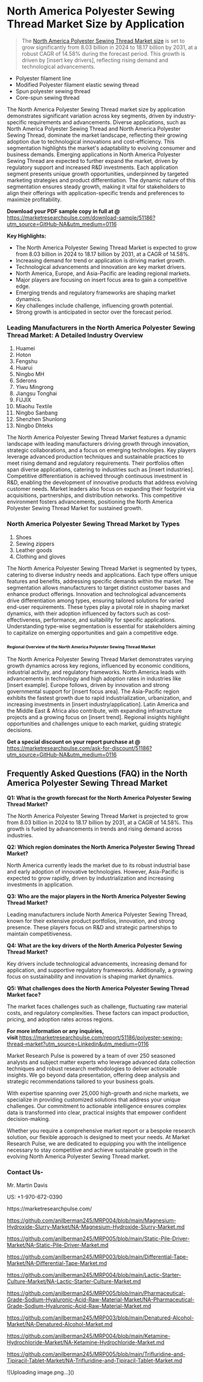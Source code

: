<h1>North America Polyester Sewing Thread Market&nbsp;Size by Application</h1><blockquote><p>The <a href="https://marketresearchpulse.com/download-sample/51186?utm_source=GitHub-NA&amp;utm_medium=0116">North America Polyester Sewing Thread Market size</a> is set to grow significantly from 8.03 billion in 2024 to 18.17 billion by 2031, at a robust CAGR of 14.58% during the forecast period. This growth is driven by [insert key drivers], reflecting rising demand and technological advancements.</p></blockquote><ul><li> Polyester filament line<li> Modified Polyester filament elastic sewing thread<li> Spun polyester sewing thread<li> Core-spun sewing thread</li></ul><p>The North America Polyester Sewing Thread market size by application demonstrates significant variation across key segments, driven by industry-specific requirements and advancements. Diverse applications, such as North America Polyester Sewing Thread and North America Polyester Sewing Thread, dominate the market landscape, reflecting their growing adoption due to technological innovations and cost-efficiency. This segmentation highlights the market's adaptability to evolving consumer and business demands. Emerging applications in North America Polyester Sewing Thread are expected to further expand the market, driven by regulatory support and increased R&D investments. Each application segment presents unique growth opportunities, underpinned by targeted marketing strategies and product differentiation. The dynamic nature of this segmentation ensures steady growth, making it vital for stakeholders to align their offerings with application-specific trends and preferences to maximize profitability.</p><p><strong>Download your PDF sample copy in full at @ </strong><a href="https://marketresearchpulse.com/download-sample/51186?utm_source=GitHub-NA&amp;utm_medium=0116">https://marketresearchpulse.com/download-sample/51186?utm_source=GitHub-NA&amp;utm_medium=0116</a></p><p><strong>Key Highlights: </strong></p><ul><li>The North America Polyester Sewing Thread Market is expected to grow from 8.03 billion in 2024 to 18.17 billion by 2031, at a CAGR of 14.58%.</li><li>Increasing demand for trend or application is driving market growth.</li><li>Technological advancements and innovation are key market drivers.</li><li>North America, Europe, and Asia-Pacific are leading regional markets.</li><li>Major players are focusing on insert focus area to gain a competitive edge.</li><li>Emerging trends and regulatory frameworks are shaping market dynamics.</li><li>Key challenges include challenge, influencing growth potential.</li><li>Strong growth is anticipated in sector over the forecast period.</li></ul><h3>Leading Manufacturers in the North America Polyester Sewing Thread Market: A Detailed Industry Overview</h3><ol><li> Huamei</li><li>Hoton</li><li>Fengshu</li><li>Huarui</li><li>Ningbo MH</li><li>Sderons</li><li>Yiwu Mingrong</li><li>Jiangsu Tonghai</li><li>FUJIX</li><li>Miaohu Textile</li><li>Ningbo Sanbang</li><li>Shenzhen Shunlong</li><li>Ningbo Dhteks</li></ol><div class="flex max-w-full flex-col flex-grow"><div class="min-h-8 text-message flex w-full flex-col items-end gap-2 whitespace-normal break-words [.text-message+&amp;]:mt-5" dir="auto" data-message-author-role="assistant" data-message-id="fd8432e4-4910-450d-b182-61b7bfb0a01f" data-message-model-slug="gpt-4o"><div class="flex w-full flex-col gap-1 empty:hidden first:pt-[3px]"><div class="markdown prose w-full break-words dark:prose-invert light"><p>The North America Polyester Sewing Thread Market features a dynamic landscape with leading manufacturers driving growth through innovation, strategic collaborations, and a focus on emerging technologies. Key players leverage advanced production techniques and sustainable practices to meet rising demand and regulatory requirements. Their portfolios often span diverse applications, catering to industries such as [insert industries]. Competitive differentiation is achieved through continuous investment in R&amp;D, enabling the development of innovative products that address evolving customer needs. Market leaders also focus on expanding their footprint via acquisitions, partnerships, and distribution networks. This competitive environment fosters advancements, positioning the North America Polyester Sewing Thread Market for sustained growth.</p></div></div></div></div><h3>North America Polyester Sewing Thread Market by Types</h3><ol><li> Shoes<li> Sewing zippers<li> Leather goods<li> Clothing and gloves</li></ol><div class="flex max-w-full flex-col flex-grow"><div class="min-h-8 text-message flex w-full flex-col items-end gap-2 whitespace-normal break-words [.text-message+&amp;]:mt-5" dir="auto" data-message-author-role="assistant" data-message-id="084470be-0bb7-4664-bddf-5156b4f41249" data-message-model-slug="gpt-4o-mini"><div class="flex w-full flex-col gap-1 empty:hidden first:pt-[3px]"><div class="markdown prose w-full break-words dark:prose-invert light"><p>The North America Polyester Sewing Thread Market is segmented by types, catering to diverse industry needs and applications. Each type offers unique features and benefits, addressing specific demands within the market. The segmentation allows manufacturers to target distinct customer bases and enhance product offerings. Innovation and technological advancements drive differentiation among types, ensuring tailored solutions for varied end-user requirements. These types play a pivotal role in shaping market dynamics, with their adoption influenced by factors such as cost-effectiveness, performance, and suitability for specific applications. Understanding type-wise segmentation is essential for stakeholders aiming to capitalize on emerging opportunities and gain a competitive edge.</p></div></div></div></div><h3><span style="font-size: 11px;">Regional Overview of the North America Polyester Sewing Thread Market</span></h3><div class="flex max-w-full flex-col flex-grow"><div class="min-h-8 text-message flex w-full flex-col items-end gap-2 whitespace-normal break-words [.text-message+&amp;]:mt-5" dir="auto" data-message-author-role="assistant" data-message-id="e9038762-ce64-4e30-91c9-9bd413514231" data-message-model-slug="gpt-4o-mini"><div class="flex w-full flex-col gap-1 empty:hidden first:pt-[3px]"><div class="markdown prose w-full break-words dark:prose-invert light"><p>The North America Polyester Sewing Thread Market demonstrates varying growth dynamics across key regions, influenced by economic conditions, industrial activity, and regulatory frameworks. North America leads with advancements in technology and high adoption rates in industries like [insert example]. Europe follows, driven by innovation and strong governmental support for [insert focus area]. The Asia-Pacific region exhibits the fastest growth due to rapid industrialization, urbanization, and increasing investments in [insert industry/application]. Latin America and the Middle East &amp; Africa also contribute, with expanding infrastructure projects and a growing focus on [insert trend]. Regional insights highlight opportunities and challenges unique to each market, guiding strategic decisions.</p></div></div></div></div><p><strong>Get a special discount on your report purchase at @ </strong><a href="https://marketresearchpulse.com/ask-for-discount/51186?utm_source=GitHub-NA&amp;utm_medium=0116">https://marketresearchpulse.com/ask-for-discount/51186?utm_source=GitHub-NA&amp;utm_medium=0116</a></p><h2>Frequently Asked Questions (FAQ) in the North America Polyester Sewing Thread Market</h2><p><strong>Q1: What is the growth forecast for the North America Polyester Sewing Thread Market?</strong></p><p>The North America Polyester Sewing Thread Market is projected to grow from 8.03 billion in 2024 to 18.17 billion by 2031, at a CAGR of 14.58%. This growth is fueled by advancements in trends and rising demand across industries.</p><p><strong>Q2: Which region dominates the North America Polyester Sewing Thread Market?</strong></p><p>North America currently leads the market due to its robust industrial base and early adoption of innovative technologies. However, Asia-Pacific is expected to grow rapidly, driven by industrialization and increasing investments in application.</p><p><strong>Q3: Who are the major players in the North America Polyester Sewing Thread Market?</strong></p><p>Leading manufacturers include North America Polyester Sewing Thread, known for their extensive product portfolios, innovation, and strong presence. These players focus on R&amp;D and strategic partnerships to maintain competitiveness.</p><p><strong>Q4: What are the key drivers of the North America Polyester Sewing Thread Market?</strong></p><p>Key drivers include technological advancements, increasing demand for application, and supportive regulatory frameworks. Additionally, a growing focus on sustainability and innovation is shaping market dynamics.</p><p><strong>Q5: What challenges does the North America Polyester Sewing Thread Market face?</strong></p><p>The market faces challenges such as challenge, fluctuating raw material costs, and regulatory complexities. These factors can impact production, pricing, and adoption rates across regions.</p><p><strong>For more information or any inquiries, visit&nbsp;</strong><a href="https://marketresearchpulse.com/report/51186/polyester-sewing-thread-market?utm_source=Linkedin&utm_medium=0116">https://marketresearchpulse.com/report/51186/polyester-sewing-thread-market?utm_source=Linkedin&utm_medium=0116</a></p><p>Market Research Pulse is powered by a team of over 250 seasoned analysts and subject matter experts who leverage advanced data collection techniques and robust research methodologies to deliver actionable insights. We go beyond data presentation, offering deep analysis and strategic recommendations tailored to your business goals.</p><p>With expertise spanning over 25,000 high-growth and niche markets, we specialize in providing customized solutions that address your unique challenges. Our commitment to actionable intelligence ensures complex data is transformed into clear, practical insights that empower confident decision-making.</p><p>Whether you require a comprehensive market report or a bespoke research solution, our flexible approach is designed to meet your needs. At Market Research Pulse, we are dedicated to equipping you with the intelligence necessary to stay competitive and achieve sustainable growth in the evolving North America Polyester Sewing Thread market.</p><h3><strong>Contact Us-</strong></h3><p>Mr. Martin Davis</p><p>US: +1-970-672-0390</p><p>https://marketresearchpulse.com/</p><p><a href="https://github.com/anilberman245/MRP004/blob/main/Magnesium-Hydroxide-Slurry-Market/NA-Magnesium-Hydroxide-Slurry-Market.md">https://github.com/anilberman245/MRP004/blob/main/Magnesium-Hydroxide-Slurry-Market/NA-Magnesium-Hydroxide-Slurry-Market.md</a></p><p><a href="https://github.com/anilberman245/MRP005/blob/main/Static-Pile-Driver-Market/NA-Static-Pile-Driver-Market.md">https://github.com/anilberman245/MRP005/blob/main/Static-Pile-Driver-Market/NA-Static-Pile-Driver-Market.md</a></p><p><a href="https://github.com/anilberman245/MRP003/blob/main/Differential-Tape-Market/NA-Differential-Tape-Market.md">https://github.com/anilberman245/MRP003/blob/main/Differential-Tape-Market/NA-Differential-Tape-Market.md</a></p><p><a href="https://github.com/anilberman245/MRP004/blob/main/Lactic-Starter-Culture-Market/NA-Lactic-Starter-Culture-Market.md">https://github.com/anilberman245/MRP004/blob/main/Lactic-Starter-Culture-Market/NA-Lactic-Starter-Culture-Market.md</a></p><p><a href="https://github.com/anilberman245/MRP005/blob/main/Pharmaceutical-Grade-Sodium-Hyaluronic-Acid-Raw-Material-Market/NA-Pharmaceutical-Grade-Sodium-Hyaluronic-Acid-Raw-Material-Market.md">https://github.com/anilberman245/MRP005/blob/main/Pharmaceutical-Grade-Sodium-Hyaluronic-Acid-Raw-Material-Market/NA-Pharmaceutical-Grade-Sodium-Hyaluronic-Acid-Raw-Material-Market.md</a></p><p><a href="https://github.com/anilberman245/MRP003/blob/main/Denatured-Alcohol-Market/NA-Denatured-Alcohol-Market.md">https://github.com/anilberman245/MRP003/blob/main/Denatured-Alcohol-Market/NA-Denatured-Alcohol-Market.md</a></p><p><a href="https://github.com/anilberman245/MRP004/blob/main/Ketamine-Hydrochloride-Market/NA-Ketamine-Hydrochloride-Market.md">https://github.com/anilberman245/MRP004/blob/main/Ketamine-Hydrochloride-Market/NA-Ketamine-Hydrochloride-Market.md</a></p><p><a href="https://github.com/anilberman245/MRP005/blob/main/Trifluridine-and-Tipiracil-Tablet-Market/NA-Trifluridine-and-Tipiracil-Tablet-Market.md">https://github.com/anilberman245/MRP005/blob/main/Trifluridine-and-Tipiracil-Tablet-Market/NA-Trifluridine-and-Tipiracil-Tablet-Market.md</a></p>
![Uploading image.png…]()
